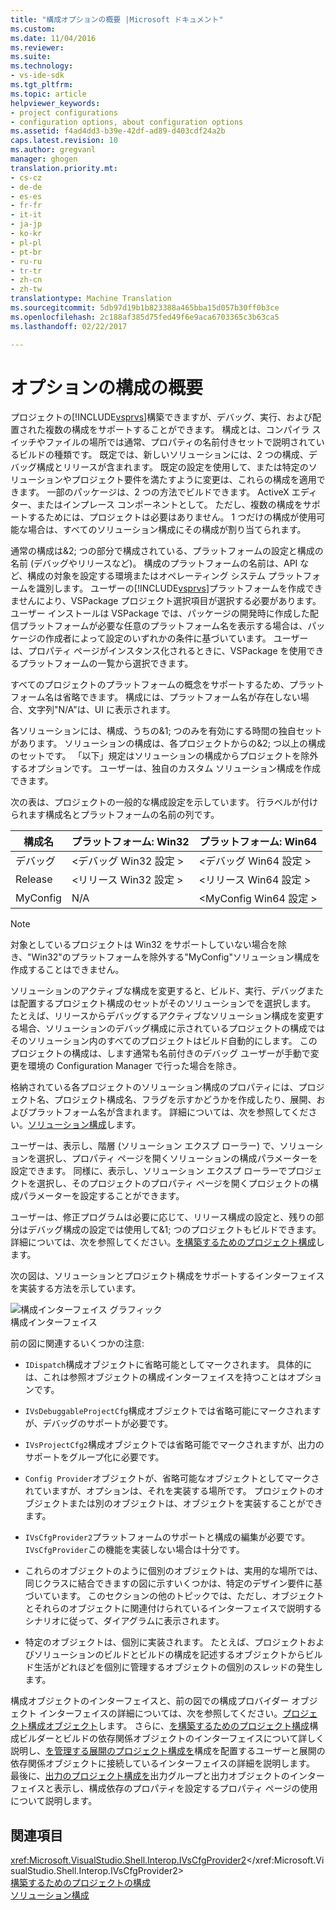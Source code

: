 ```yaml
---
title: "構成オプションの概要 |Microsoft ドキュメント"
ms.custom: 
ms.date: 11/04/2016
ms.reviewer: 
ms.suite: 
ms.technology:
- vs-ide-sdk
ms.tgt_pltfrm: 
ms.topic: article
helpviewer_keywords:
- project configurations
- configuration options, about configuration options
ms.assetid: f4ad4dd3-b39e-42df-ad89-d403cdf24a2b
caps.latest.revision: 10
ms.author: gregvanl
manager: ghogen
translation.priority.mt:
- cs-cz
- de-de
- es-es
- fr-fr
- it-it
- ja-jp
- ko-kr
- pl-pl
- pt-br
- ru-ru
- tr-tr
- zh-cn
- zh-tw
translationtype: Machine Translation
ms.sourcegitcommit: 5db97d19b1b823388a465bba15d057b30ff0b3ce
ms.openlocfilehash: 2c188af385d75fed49f6e9aca6703365c3b63ca5
ms.lasthandoff: 02/22/2017

---
```

# <a name="configuration-options-overview"></a>オプションの構成の概要
プロジェクトの[!INCLUDE[vsprvs](../../code-quality/includes/vsprvs_md.md)]構築できますが、デバッグ、実行、および配置された複数の構成をサポートすることができます。 構成とは、コンパイラ スイッチやファイルの場所では通常、プロパティの名前付きセットで説明されているビルドの種類です。 既定では、新しいソリューションには、2 つの構成、デバッグ構成とリリースが含まれます。 既定の設定を使用して、または特定のソリューションやプロジェクト要件を満たすように変更は、これらの構成を適用できます。 一部のパッケージは、2 つの方法でビルドできます。 ActiveX エディター、またはインプレース コンポーネントとして。 ただし、複数の構成をサポートするためには、プロジェクトは必要はありません。 1 つだけの構成が使用可能な場合は、すべてのソリューション構成にその構成が割り当てられます。  
  
 通常の構成は&2; つの部分で構成されている、プラットフォームの設定と構成の名前 (デバッグやリリースなど)。 構成のプラットフォームの名前は、API など、構成の対象を設定する環境またはオペレーティング システム プラットフォームを識別します。 ユーザーの[!INCLUDE[vsprvs](../../code-quality/includes/vsprvs_md.md)]プラットフォームを作成できませんにより、VSPackage プロジェクト選択項目が選択する必要があります。 ユーザー インストールは VSPackage では、パッケージの開発時に作成した配信プラットフォームが必要な任意のプラットフォーム名を表示する場合は、パッケージの作成者によって設定のいずれかの条件に基づいています。 ユーザーは、プロパティ ページがインスタンス化されるときに、VSPackage を使用できるプラットフォームの一覧から選択できます。  
  
 すべてのプロジェクトのプラットフォームの概念をサポートするため、プラットフォーム名は省略できます。 構成には、プラットフォーム名が存在しない場合、文字列"N/A"は、UI に表示されます。  
  
 各ソリューションには、構成、うちの&1; つのみを有効にする時間の独自セットがあります。 ソリューションの構成は、各プロジェクトからの&2; つ以上の構成のセットです。 「以下」規定はソリューションの構成からプロジェクトを除外するオプションです。 ユーザーは、独自のカスタム ソリューション構成を作成できます。  
  
 次の表は、プロジェクトの一般的な構成設定を示しています。 行ラベルが付けられます構成名とプラットフォームの名前の列です。  
  
|構成名|プラットフォーム: Win32|プラットフォーム: Win64|  
|------------------------|----------------------|----------------------|  
|デバッグ|\<デバッグ Win32 設定 >|\<デバッグ Win64 設定 >|  
|Release|\<リリース Win32 設定 >|\<リリース Win64 設定 >|  
|MyConfig|N/A|\<MyConfig Win64 設定 >|  
  
> [!NOTE]
>  対象としているプロジェクトは Win32 をサポートしていない場合を除き、"Win32"のプラットフォームを除外する"MyConfig"ソリューション構成を作成することはできません。  
  
 ソリューションのアクティブな構成を変更すると、ビルド、実行、デバッグまたは配置するプロジェクト構成のセットがそのソリューションでを選択します。 たとえば、リリースからデバッグするアクティブなソリューション構成を変更する場合、ソリューションのデバッグ構成に示されているプロジェクトの構成ではそのソリューション内のすべてのプロジェクトはビルド自動的にします。 このプロジェクトの構成は、します通常も名前付きのデバッグ ユーザーが手動で変更を環境の Configuration Manager で行った場合を除き。  
  
 格納されている各プロジェクトのソリューション構成のプロパティには、プロジェクト名、プロジェクト構成名、フラグを示すかどうかを作成したり、展開、およびプラットフォーム名が含まれます。 詳細については、次を参照してください。[ソリューション構成](../../extensibility/internals/solution-configuration.md)します。  
  
 ユーザーは、表示し、階層 (ソリューション エクスプ ローラー) で、ソリューションを選択し、プロパティ ページを開くソリューションの構成パラメーターを設定できます。 同様に、表示し、ソリューション エクスプ ローラーでプロジェクトを選択し、そのプロジェクトのプロパティ ページを開くプロジェクトの構成パラメーターを設定することができます。  
  
 ユーザーは、修正プログラムは必要に応じて、リリース構成の設定と、残りの部分はデバッグ構成の設定では使用して&1; つのプロジェクトもビルドできます。 詳細については、次を参照してください。[を構築するためのプロジェクト構成](../../extensibility/internals/project-configuration-for-building.md)します。  
  
 次の図は、ソリューションとプロジェクト構成をサポートするインターフェイスを実装する方法を示しています。  
  
 ![構成インターフェイス グラフィック](../../extensibility/internals/media/vsconfiginterfaces.gif "vsConfigInterfaces")  
構成インターフェイス  
  
 前の図に関連するいくつかの注意:  
  
-   `IDispatch`構成オブジェクトに省略可能としてマークされます。 具体的には、これは参照オブジェクトの構成インターフェイスを持つことはオプションです。  
  
-   `IVsDebuggableProjectCfg`構成オブジェクトでは省略可能にマークされますが、デバッグのサポートが必要です。  
  
-   `IVsProjectCfg2`構成オブジェクトでは省略可能でマークされますが、出力のサポートをグループ化に必要です。  
  
-   `Config Provider`オブジェクトが、省略可能なオブジェクトとしてマークされていますが、オプションは、それを実装する場所です。 プロジェクトのオブジェクトまたは別のオブジェクトは、オブジェクトを実装することができます。  
  
-   `IVsCfgProvider2`プラットフォームのサポートと構成の編集が必要です。 `IVsCfgProvider`この機能を実装しない場合は十分です。  
  
-   これらのオブジェクトのように個別のオブジェクトは、実用的な場所では、同じクラスに結合できますの図に示すいくつかは、特定のデザイン要件に基づいています。 このセクションの他のトピックでは、ただし、オブジェクトとそれらのオブジェクトに関連付けられているインターフェイスで説明するシナリオに従って、ダイアグラムに表示されます。  
  
-   特定のオブジェクトは、個別に実装されます。 たとえば、プロジェクトおよびソリューションのビルドとビルドの構成を記述するオブジェクトからビルド生活がどれほどを個別に管理するオブジェクトの個別のスレッドの発生します。  
  
 構成オブジェクトのインターフェイスと、前の図での構成プロバイダー オブジェクト インターフェイスの詳細については、次を参照してください。[プロジェクト構成オブジェクト](../../extensibility/internals/project-configuration-object.md)します。 さらに、[を構築するためのプロジェクト構成](../../extensibility/internals/project-configuration-for-building.md)構成ビルダーとビルドの依存関係オブジェクトのインターフェイスについて詳しく説明し、[を管理する展開のプロジェクト構成を](../../extensibility/internals/project-configuration-for-managing-deployment.md)構成を配置するユーザーと展開の依存関係オブジェクトに接続しているインターフェイスの詳細を説明します。 最後に、[出力のプロジェクト構成を](../../extensibility/internals/project-configuration-for-output.md)出力グループと出力オブジェクトのインターフェイスと表示し、構成依存のプロパティを設定するプロパティ ページの使用について説明します。  
  
## <a name="see-also"></a>関連項目  
 <xref:Microsoft.VisualStudio.Shell.Interop.IVsCfgProvider2></xref:Microsoft.VisualStudio.Shell.Interop.IVsCfgProvider2>   
 [構築するためのプロジェクトの構成](../../extensibility/internals/project-configuration-for-building.md)   
 [ソリューション構成](../../extensibility/internals/solution-configuration.md)
